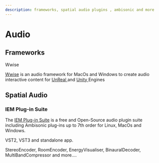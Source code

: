 ```yaml
---
description: frameworks, spatial audio plugins , ambisonic and more
---
```


# Audio

## Frameworks

Wwise

[Wwise](https://www.audiokinetic.com/fr/products/wwise/) is an audio framework for MacOs and Windows to create audio interactive content for [UnReal ](https://www.unrealengine.com/)and [Unity ](https://unity.com/)Engines

## Spatial Audio

### IEM Plug-in Suite

The [IEM Plug-in Suite](https://plugins.iem.at/) is a free and Open-Source audio plugin suite including Ambisonic plug-ins up to 7th order for Linux, MacOs and Windows.

VST2, VST3  and standalone app.

StereoEncoder, RoomEncoder, EnergyVisualiser, BinauralDecoder, MultiBandCompressor and more....

